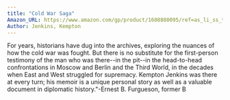 ```yaml
---
title: "Cold War Saga"
Amazon_URL: https://www.amazon.com/gp/product/1608880095/ref=as_li_ss_tl?ie=UTF8&linkCode=ll1&tag=internetbo00a-20
Author: Jenkins, Kempton
---
```

For years, historians have dug into the archives, exploring the nuances of how the cold war was fought. But there is no substitute for the first-person testimony of the man who was there--in the pit--in the head-to-head confrontations in Moscow and Berlin and the Third World, in the decades when East and West struggled for supremacy. Kempton Jenkins was there at every turn; his memoir is a unique personal story as well as a valuable document in diplomatic history."-Ernest  B. Furgueson, former B